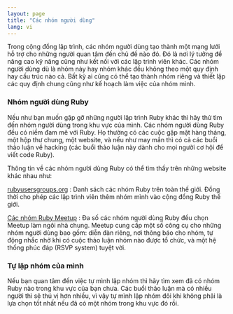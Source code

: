 ```yaml
---
layout: page
title: "Các nhóm người dùng"
lang: vi
---
```


Trong cộng đồng lập trình, các nhóm người dùng tạo thành một mạng lưới hỗ trợ
cho những người quan tâm đến chủ đề nào đó.  Đó là nơi lý tưởng để nâng cao kỹ
năng cũng như kết nối với các lập trình viên khác.  Các nhóm người dùng dù là
nhóm này hay nhóm khác đều không theo một quy định hay cấu trúc nào cả.  Bất
kỳ ai cũng có thể tạo thành nhóm riêng và thiết lập các quy định chung cũng
như kế hoạch làm việc của nhóm mình.

### Nhóm người dùng Ruby

Nếu như bạn muốn gặp gỡ những người lập trình Ruby khác thì hãy thử  tìm đến
nhóm người dùng trong khu vực của mình.  Các nhóm người dùng Ruby đều có niềm
đam mê với Ruby.  Họ thường có các cuộc gặp mặt hàng tháng, một hộp thư chung,
một website, và nếu như may mắn thì có cả các buổi thảo luận về hacking (các
buổi thảo luận này dành cho mọi người cơ hội để viết code Ruby).

Thông tin về các nhóm người dùng Ruby có thể tìm thấy trên những website khác nhau như:

[rubyusersgroups.org][1]
: Danh sách các nhóm Ruby trên toàn thế giới.
  Đồng thời cho phép các lập trình viên thêm nhóm mình vào cộng đồng Ruby thế giới.

[Các nhóm Ruby Meetup][2]
: Đa số các nhóm người dùng Ruby đều chọn Meetup làm ngôi nhà chung.  Meetup
  cung cấp một số công cụ cho những nhóm người dùng bao gồm: diễn đàn riêng, nơi
  thông báo cho nhóm, tự động nhắc nhở khi có cuộc thảo luận nhóm nào được tổ
  chức, và một hệ thống phúc đáp (RSVP system) tuyệt vời.

### Tự lập nhóm của mình

Nếu bạn quan tâm đến việc tự mình lập nhóm thì hãy tìm xem đã có nhóm Ruby nào
trong khu vực của bạn chưa.  Các buổi thảo luận mà có nhiều người thì sẽ thú
vị hơn nhiều, vì vậy tự mình lập nhóm đôi khi không phải là lựa chọn tốt nhất
nếu đã có một nhóm trong khu vực đó rồi.



[1]: http://www.rubyusergroups.org/
[2]: http://ruby.meetup.com
